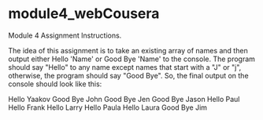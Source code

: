 # module4_webCousera
Module 4 Assignment Instructions.

The idea of this assignment is to take an existing array of names
and then output either Hello 'Name' or Good Bye 'Name' to the console.
The program should say "Hello" to any name except names that start with a "J"
or "j", otherwise, the program should say "Good Bye". So, the final output
on the console should look like this:

Hello Yaakov
Good Bye John
Good Bye Jen
Good Bye Jason
Hello Paul
Hello Frank
Hello Larry
Hello Paula
Hello Laura
Good Bye Jim
